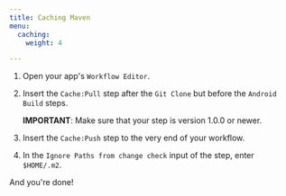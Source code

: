 ```yaml
---
title: Caching Maven
menu:
  caching:
    weight: 4

---
```

1. Open your app's `Workflow Editor`.
2. Insert the `Cache:Pull` step after the `Git Clone` but before the `Android Build` steps.

   **IMPORTANT**: Make sure that your step is version 1.0.0 or newer.
3. Insert the `Cache:Push` step to the very end of your workflow.
4. In the `Ignore Paths from change check` input of the step, enter `$HOME/.m2`.

And you're done!